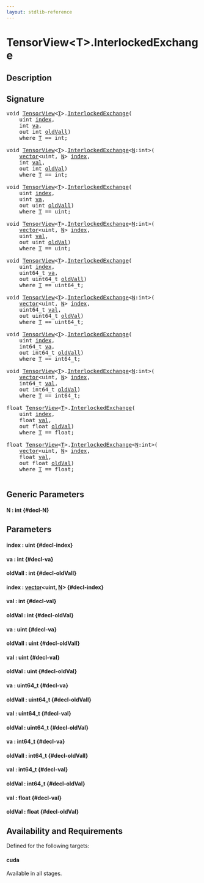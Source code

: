 ```yaml
---
layout: stdlib-reference
---
```


# TensorView\<T\>\.InterlockedExchange

## Description





## Signature 

<pre>
<span class="code_keyword">void</span> <a href="/stdlib-reference/types/tensorview-06/index" class="code_type">TensorView</a>&lt;<a href="/stdlib-reference/types/tensorview-06/index#typeparam-T" class="code_type">T</a>&gt;.<a href="/stdlib-reference/types/tensorview-06/interlockedexchange-0b">InterlockedExchange</a>(
    <span class="code_keyword">uint</span> <a href="/stdlib-reference/types/tensorview-06/interlockedexchange-0b#decl-index" class="code_param">index</a>,
    <span class="code_keyword">int</span> <a href="/stdlib-reference/types/tensorview-06/interlockedexchange-0b#decl-va" class="code_param">va</a>,
    <span class="code_keyword">out</span> <span class="code_keyword">int</span> <a href="/stdlib-reference/types/tensorview-06/interlockedexchange-0b#decl-oldVall" class="code_param">oldVall</a>)
    <span class='code_keyword'>where</span> <a href="/stdlib-reference/types/tensorview-06/index#typeparam-T" class="code_type">T</a> == <span class="code_keyword">int</span>;

<span class="code_keyword">void</span> <a href="/stdlib-reference/types/tensorview-06/index" class="code_type">TensorView</a>&lt;<a href="/stdlib-reference/types/tensorview-06/index#typeparam-T" class="code_type">T</a>&gt;.<a href="/stdlib-reference/types/tensorview-06/interlockedexchange-0b">InterlockedExchange</a>&lt;<a href="/stdlib-reference/types/tensorview-06/interlockedexchange-0b#decl-N" class="code_var">N</a>:<span class="code_keyword">int</span>&gt;(
    <a href="/stdlib-reference/types/vector/index" class="code_type">vector</a>&lt;<span class="code_keyword">uint</span>, <a href="/stdlib-reference/types/tensorview-06/interlockedexchange-0b#decl-N" class="code_var">N</a>&gt; <a href="/stdlib-reference/types/tensorview-06/interlockedexchange-0b#decl-index" class="code_param">index</a>,
    <span class="code_keyword">int</span> <a href="/stdlib-reference/types/tensorview-06/interlockedexchange-0b#decl-val" class="code_param">val</a>,
    <span class="code_keyword">out</span> <span class="code_keyword">int</span> <a href="/stdlib-reference/types/tensorview-06/interlockedexchange-0b#decl-oldVal" class="code_param">oldVal</a>)
    <span class='code_keyword'>where</span> <a href="/stdlib-reference/types/tensorview-06/index#typeparam-T" class="code_type">T</a> == <span class="code_keyword">int</span>;

<span class="code_keyword">void</span> <a href="/stdlib-reference/types/tensorview-06/index" class="code_type">TensorView</a>&lt;<a href="/stdlib-reference/types/tensorview-06/index#typeparam-T" class="code_type">T</a>&gt;.<a href="/stdlib-reference/types/tensorview-06/interlockedexchange-0b">InterlockedExchange</a>(
    <span class="code_keyword">uint</span> <a href="/stdlib-reference/types/tensorview-06/interlockedexchange-0b#decl-index" class="code_param">index</a>,
    <span class="code_keyword">uint</span> <a href="/stdlib-reference/types/tensorview-06/interlockedexchange-0b#decl-va" class="code_param">va</a>,
    <span class="code_keyword">out</span> <span class="code_keyword">uint</span> <a href="/stdlib-reference/types/tensorview-06/interlockedexchange-0b#decl-oldVall" class="code_param">oldVall</a>)
    <span class='code_keyword'>where</span> <a href="/stdlib-reference/types/tensorview-06/index#typeparam-T" class="code_type">T</a> == <span class="code_keyword">uint</span>;

<span class="code_keyword">void</span> <a href="/stdlib-reference/types/tensorview-06/index" class="code_type">TensorView</a>&lt;<a href="/stdlib-reference/types/tensorview-06/index#typeparam-T" class="code_type">T</a>&gt;.<a href="/stdlib-reference/types/tensorview-06/interlockedexchange-0b">InterlockedExchange</a>&lt;<a href="/stdlib-reference/types/tensorview-06/interlockedexchange-0b#decl-N" class="code_var">N</a>:<span class="code_keyword">int</span>&gt;(
    <a href="/stdlib-reference/types/vector/index" class="code_type">vector</a>&lt;<span class="code_keyword">uint</span>, <a href="/stdlib-reference/types/tensorview-06/interlockedexchange-0b#decl-N" class="code_var">N</a>&gt; <a href="/stdlib-reference/types/tensorview-06/interlockedexchange-0b#decl-index" class="code_param">index</a>,
    <span class="code_keyword">uint</span> <a href="/stdlib-reference/types/tensorview-06/interlockedexchange-0b#decl-val" class="code_param">val</a>,
    <span class="code_keyword">out</span> <span class="code_keyword">uint</span> <a href="/stdlib-reference/types/tensorview-06/interlockedexchange-0b#decl-oldVal" class="code_param">oldVal</a>)
    <span class='code_keyword'>where</span> <a href="/stdlib-reference/types/tensorview-06/index#typeparam-T" class="code_type">T</a> == <span class="code_keyword">uint</span>;

<span class="code_keyword">void</span> <a href="/stdlib-reference/types/tensorview-06/index" class="code_type">TensorView</a>&lt;<a href="/stdlib-reference/types/tensorview-06/index#typeparam-T" class="code_type">T</a>&gt;.<a href="/stdlib-reference/types/tensorview-06/interlockedexchange-0b">InterlockedExchange</a>(
    <span class="code_keyword">uint</span> <a href="/stdlib-reference/types/tensorview-06/interlockedexchange-0b#decl-index" class="code_param">index</a>,
    uint64_t <a href="/stdlib-reference/types/tensorview-06/interlockedexchange-0b#decl-va" class="code_param">va</a>,
    <span class="code_keyword">out</span> uint64_t <a href="/stdlib-reference/types/tensorview-06/interlockedexchange-0b#decl-oldVall" class="code_param">oldVall</a>)
    <span class='code_keyword'>where</span> <a href="/stdlib-reference/types/tensorview-06/index#typeparam-T" class="code_type">T</a> == uint64_t;

<span class="code_keyword">void</span> <a href="/stdlib-reference/types/tensorview-06/index" class="code_type">TensorView</a>&lt;<a href="/stdlib-reference/types/tensorview-06/index#typeparam-T" class="code_type">T</a>&gt;.<a href="/stdlib-reference/types/tensorview-06/interlockedexchange-0b">InterlockedExchange</a>&lt;<a href="/stdlib-reference/types/tensorview-06/interlockedexchange-0b#decl-N" class="code_var">N</a>:<span class="code_keyword">int</span>&gt;(
    <a href="/stdlib-reference/types/vector/index" class="code_type">vector</a>&lt;<span class="code_keyword">uint</span>, <a href="/stdlib-reference/types/tensorview-06/interlockedexchange-0b#decl-N" class="code_var">N</a>&gt; <a href="/stdlib-reference/types/tensorview-06/interlockedexchange-0b#decl-index" class="code_param">index</a>,
    uint64_t <a href="/stdlib-reference/types/tensorview-06/interlockedexchange-0b#decl-val" class="code_param">val</a>,
    <span class="code_keyword">out</span> uint64_t <a href="/stdlib-reference/types/tensorview-06/interlockedexchange-0b#decl-oldVal" class="code_param">oldVal</a>)
    <span class='code_keyword'>where</span> <a href="/stdlib-reference/types/tensorview-06/index#typeparam-T" class="code_type">T</a> == uint64_t;

<span class="code_keyword">void</span> <a href="/stdlib-reference/types/tensorview-06/index" class="code_type">TensorView</a>&lt;<a href="/stdlib-reference/types/tensorview-06/index#typeparam-T" class="code_type">T</a>&gt;.<a href="/stdlib-reference/types/tensorview-06/interlockedexchange-0b">InterlockedExchange</a>(
    <span class="code_keyword">uint</span> <a href="/stdlib-reference/types/tensorview-06/interlockedexchange-0b#decl-index" class="code_param">index</a>,
    int64_t <a href="/stdlib-reference/types/tensorview-06/interlockedexchange-0b#decl-va" class="code_param">va</a>,
    <span class="code_keyword">out</span> int64_t <a href="/stdlib-reference/types/tensorview-06/interlockedexchange-0b#decl-oldVall" class="code_param">oldVall</a>)
    <span class='code_keyword'>where</span> <a href="/stdlib-reference/types/tensorview-06/index#typeparam-T" class="code_type">T</a> == int64_t;

<span class="code_keyword">void</span> <a href="/stdlib-reference/types/tensorview-06/index" class="code_type">TensorView</a>&lt;<a href="/stdlib-reference/types/tensorview-06/index#typeparam-T" class="code_type">T</a>&gt;.<a href="/stdlib-reference/types/tensorview-06/interlockedexchange-0b">InterlockedExchange</a>&lt;<a href="/stdlib-reference/types/tensorview-06/interlockedexchange-0b#decl-N" class="code_var">N</a>:<span class="code_keyword">int</span>&gt;(
    <a href="/stdlib-reference/types/vector/index" class="code_type">vector</a>&lt;<span class="code_keyword">uint</span>, <a href="/stdlib-reference/types/tensorview-06/interlockedexchange-0b#decl-N" class="code_var">N</a>&gt; <a href="/stdlib-reference/types/tensorview-06/interlockedexchange-0b#decl-index" class="code_param">index</a>,
    int64_t <a href="/stdlib-reference/types/tensorview-06/interlockedexchange-0b#decl-val" class="code_param">val</a>,
    <span class="code_keyword">out</span> int64_t <a href="/stdlib-reference/types/tensorview-06/interlockedexchange-0b#decl-oldVal" class="code_param">oldVal</a>)
    <span class='code_keyword'>where</span> <a href="/stdlib-reference/types/tensorview-06/index#typeparam-T" class="code_type">T</a> == int64_t;

<span class="code_keyword">float</span> <a href="/stdlib-reference/types/tensorview-06/index" class="code_type">TensorView</a>&lt;<a href="/stdlib-reference/types/tensorview-06/index#typeparam-T" class="code_type">T</a>&gt;.<a href="/stdlib-reference/types/tensorview-06/interlockedexchange-0b">InterlockedExchange</a>(
    <span class="code_keyword">uint</span> <a href="/stdlib-reference/types/tensorview-06/interlockedexchange-0b#decl-index" class="code_param">index</a>,
    <span class="code_keyword">float</span> <a href="/stdlib-reference/types/tensorview-06/interlockedexchange-0b#decl-val" class="code_param">val</a>,
    <span class="code_keyword">out</span> <span class="code_keyword">float</span> <a href="/stdlib-reference/types/tensorview-06/interlockedexchange-0b#decl-oldVal" class="code_param">oldVal</a>)
    <span class='code_keyword'>where</span> <a href="/stdlib-reference/types/tensorview-06/index#typeparam-T" class="code_type">T</a> == <span class="code_keyword">float</span>;

<span class="code_keyword">float</span> <a href="/stdlib-reference/types/tensorview-06/index" class="code_type">TensorView</a>&lt;<a href="/stdlib-reference/types/tensorview-06/index#typeparam-T" class="code_type">T</a>&gt;.<a href="/stdlib-reference/types/tensorview-06/interlockedexchange-0b">InterlockedExchange</a>&lt;<a href="/stdlib-reference/types/tensorview-06/interlockedexchange-0b#decl-N" class="code_var">N</a>:<span class="code_keyword">int</span>&gt;(
    <a href="/stdlib-reference/types/vector/index" class="code_type">vector</a>&lt;<span class="code_keyword">uint</span>, <a href="/stdlib-reference/types/tensorview-06/interlockedexchange-0b#decl-N" class="code_var">N</a>&gt; <a href="/stdlib-reference/types/tensorview-06/interlockedexchange-0b#decl-index" class="code_param">index</a>,
    <span class="code_keyword">float</span> <a href="/stdlib-reference/types/tensorview-06/interlockedexchange-0b#decl-val" class="code_param">val</a>,
    <span class="code_keyword">out</span> <span class="code_keyword">float</span> <a href="/stdlib-reference/types/tensorview-06/interlockedexchange-0b#decl-oldVal" class="code_param">oldVal</a>)
    <span class='code_keyword'>where</span> <a href="/stdlib-reference/types/tensorview-06/index#typeparam-T" class="code_type">T</a> == <span class="code_keyword">float</span>;

</pre>

## Generic Parameters

#### N  : int {#decl-N}

## Parameters

#### index  : uint {#decl-index}
#### va  : int {#decl-va}
#### oldVall  : int {#decl-oldVall}
#### index  : [vector](/stdlib-reference/types/vector/index)\<uint, [N](/stdlib-reference/types/vector/index#decl-N)\> {#decl-index}
#### val  : int {#decl-val}
#### oldVal  : int {#decl-oldVal}
#### va  : uint {#decl-va}
#### oldVall  : uint {#decl-oldVall}
#### val  : uint {#decl-val}
#### oldVal  : uint {#decl-oldVal}
#### va  : uint64\_t {#decl-va}
#### oldVall  : uint64\_t {#decl-oldVall}
#### val  : uint64\_t {#decl-val}
#### oldVal  : uint64\_t {#decl-oldVal}
#### va  : int64\_t {#decl-va}
#### oldVall  : int64\_t {#decl-oldVall}
#### val  : int64\_t {#decl-val}
#### oldVal  : int64\_t {#decl-oldVal}
#### val  : float {#decl-val}
#### oldVal  : float {#decl-oldVal}

## Availability and Requirements

Defined for the following targets:

#### cuda
Available in all stages.



